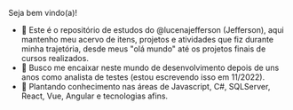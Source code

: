 Seja bem vindo(a)!

- 👋 Este é o repositório de estudos do @lucenajefferson (Jefferson), aqui mantenho meu acervo de itens, projetos e atividades que fiz durante minha trajetória, desde meus "olá mundo" até os projetos finais de cursos realizados.
- 👀 Busco me encaixar neste mundo de desenvolvimento depois de uns anos como analista de testes (estou escrevendo isso em 11/2022).
- 🌱 Plantando conhecimento nas áreas de Javascript, C#, SQLServer, React, Vue, Angular e tecnologias afins.
